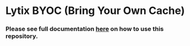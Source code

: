 # Lytix BYOC (Bring Your Own Cache)

### Please see full documentation [here](https://docs.lytix.co/Caching/caching-setup) on how to use this repository.
